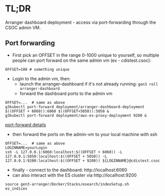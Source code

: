 # TL;DR

Arranger dashboard deployment - access via port-forwarding through the CSOC admin VM.

## Port forwarding

* First pick an OFFSET in the range 0-1000 unique to yourself, so multiple people can port forward on the same admin vm (ex - cdistest.csoc):
```
OFFSET=100 # something unique
```

* Login to the admin vm, then:
    - launch the arranger-dashboard if it's not already running: 
       `gen3 roll arranger-dashboard`
    - forward the dashboard ports to the admin vm
```
OFFSET=...  # same as above
g3kubectl port-forward deployment/arranger-dashboard-deployment $((OFFSET + 6060)):6060 $((OFFSET+5050)):5050 &
g3kubectl port-forward deployment/aws-es-proxy-deployment 9200 &

```

[port-forward details](https://kubernetes.io/docs/tasks/access-application-cluster/port-forward-access-application-cluster/)

* then forward the ports on the admin-vm to your local machine with ssh

```
OFFSET=...  # same as above
LOGINNAME=yourLogin
ssh -L 127.0.0.1:6060:localhost:$((OFFSET + 6060)) -L 127.0.0.1:5050:localhost:$((OFFSET + 5050)) -L 127.0.0.1:9200:localhost:$((OFFSET + 9200)) ${LOGINNAME}@cdistest.csoc
```

* finally - connect to the dashboard: http://localhost:6060
* can also interact with the ES cluster via http://localhost:9200 
```
source gen3-arranger/Docker/Stacks/esearch/indexSetup.sh
es_indices
```
